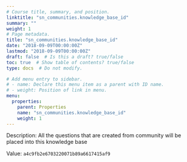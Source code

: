 ```yaml
---
# Course title, summary, and position.
linktitle: "sn_communities.knowledge_base_id"
summary: ""
weight: 1
# Page metadata.
title: "sn_communities.knowledge_base_id"
date: "2018-09-09T00:00:00Z"
lastmod: "2018-09-09T00:00:00Z"
draft: false  # Is this a draft? true/false
toc: true  # Show table of contents? true/false
type: docs  # Do not modify.

# Add menu entry to sidebar.
# - name: Declare this menu item as a parent with ID name.
# - weight: Position of link in menu.
menu:
  properties:
    parent: Properties
    name: "sn_communities.knowledge_base_id"
    weight: 1
---
```


Description: All the questions that are created from community will be placed into this knowledge base


Value: `a4c9fb2e6703220071b89a6617415af9`